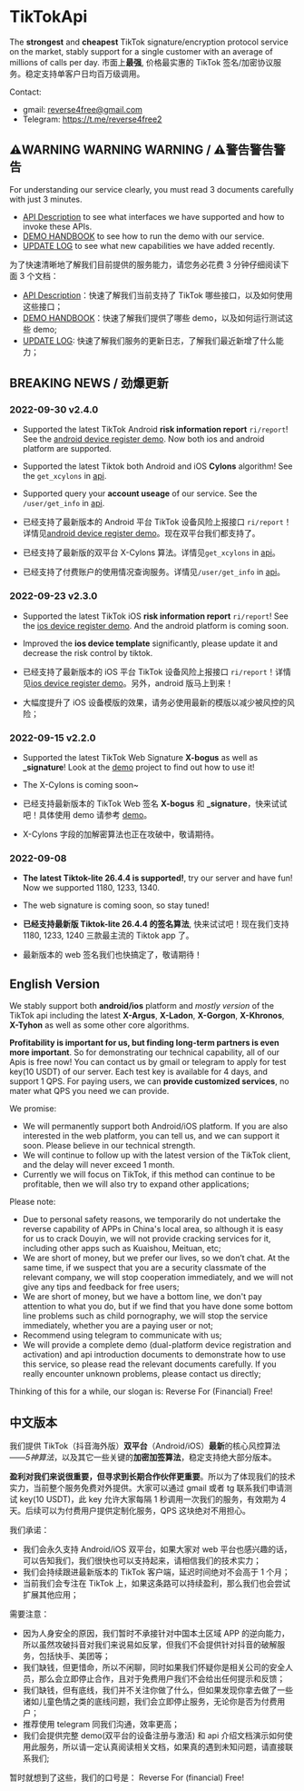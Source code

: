 # TikTokApi

The **strongest** and **cheapest** TikTok signature/encryption protocol service on the market, stably support for a single customer with an average of millions of calls per day. 市面上**最强**, 价格最实惠的 TikTok 签名/加密协议服务。稳定支持单客户日均百万级调用。

Contact: 
* gmail: reverse4free@gmail.com
* Telegram: https://t.me/reverse4free2


## ⚠️WARNING WARNING WARNING / ⚠️警告警告警告

For understanding our service clearly, you must read 3 documents carefully with just 3 minutes.
- [API Description](doc/API.md) to see what interfaces we have supported and how to invoke these APIs.
- [DEMO HANDBOOK](doc/demo_handbook.md) to see how to run the demo with our service.
- [UPDATE LOG](UPDATE_LOG.md) to see what new capabilities we have added recently.

为了快速清晰地了解我们目前提供的服务能力，请您务必花费 3 分钟仔细阅读下面 3 个文档：
- [API Description](doc/API.md)：快速了解我们当前支持了 TikTok 哪些接口，以及如何使用这些接口；
- [DEMO HANDBOOK](doc/demo_handbook.md)：快速了解我们提供了哪些 demo，以及如何运行测试这些 demo;
- [UPDATE LOG](UPDATE_LOG.md): 快速了解我们服务的更新日志，了解我们最近新增了什么能力；


## BREAKING NEWS / 劲爆更新

### 2022-09-30 v2.4.0

* Supported the latest TikTok Android **risk information report** `ri/report`! See the [android device register demo](demo/android_device_register.py). Now both ios and android platform are supported.
* Supported the latest Tiktok both Android and iOS **Cylons** algorithm! See the `get_xcylons` in [api](doc/API#get_xcylons).
* Supported query your **account useage** of our service. See the `/user/get_info` in [api](doc/API#user_get_info).

* 已经支持了最新版本的 Android 平台 TikTok 设备风险上报接口 `ri/report`！详情见[android device register demo](demo/android_device_register.py)。现在双平台我们都支持了。
* 已经支持了最新版的双平台 X-Cylons 算法。详情见`get_xcylons` in [api](doc/API#get_xcylons)。
* 已经支持了付费账户的使用情况查询服务。详情见`/user/get_info` in [api](doc/API#user_get_info)。

### 2022-09-23 v2.3.0

* Supported the latest TikTok iOS **risk information report** `ri/report`! See the [ios device register demo](demo/ios_device_register.py). And the android platform is coming soon.
* Improved the **ios device template** significantly, please update it and decrease the risk control by tiktok.

* 已经支持了最新版本的 iOS 平台 TikTok 设备风险上报接口 `ri/report`！详情见[ios device register demo](demo/ios_device_register.py)。另外，android 版马上到来！
* 大幅度提升了 iOS 设备模版的效果，请务必使用最新的模版以减少被风控的风险；

### 2022-09-15 v2.2.0

* Supported the latest TikTok Web Signature **X-bogus** as well as **_signature**! Look at the [demo](https://github.com/reverse4free/TiktokPerseusWeb) project to find out how to use it!
* The X-Cylons is coming soon~

* 已经支持最新版本的 TikTok Web 签名 **X-bogus** 和 **_signature**，快来试试吧！具体使用 demo 请参考 [demo](https://github.com/reverse4free/TiktokPerseusWeb)。
* X-Cylons 字段的加解密算法也正在攻破中，敬请期待。

### 2022-09-08

* **The latest Tiktok-lite 26.4.4 is supported!**, try our server and have fun! Now we supported 1180, 1233, 1340.
* The web signature is coming soon, so stay tuned!

* **已经支持最新版 Tiktok-lite 26.4.4 的签名算法**, 快来试试吧！现在我们支持 1180, 1233, 1240 三款最主流的 Tiktok app 了。
* 最新版本的 web 签名我们也快搞定了，敬请期待！


## English Version

We stably support both **android/ios** platform and *mostly version* of the TikTok api including the latest **X-Argus**, **X-Ladon**, **X-Gorgon**, **X-Khronos**, **X-Tyhon** as well as some other core algorithms. 

**Profitability is important for us, but finding long-term partners is even more important**. So for demonstrating our technical capability, all of our Apis is free now! You can contact us by gmail or telegram to apply for test key(10 USDT) of our server. Each test key is available for 4 days, and support 1 QPS. For paying users, we can **provide customized services**, no mater what QPS you need we can provide.

We promise:
* We will permanently support both Android/iOS platform. If you are also interested in the web platform, you can tell us, and we can support it soon. Please believe in our technical strength.
* We will continue to follow up with the latest version of the TikTok client, and the delay will never exceed 1 month.
* Currently we will focus on TikTok, if this method can continue to be profitable, then we will also try to expand other applications;

Please note:
* Due to personal safety reasons, we temporarily do not undertake the reverse capability of APPs in China's local area, so although it is easy for us to crack Douyin, we will not provide cracking services for it, including other apps such as Kuaishou, Meituan, etc;
* We are short of money, but we prefer our lives, so we don’t chat. At the same time, if we suspect that you are a security classmate of the relevant company, we will stop cooperation immediately, and we will not give any tips and feedback for free users;
* We are short of money, but we have a bottom line, we don't pay attention to what you do, but if we find that you have done some bottom line problems such as child pornography, we will stop the service immediately, whether you are a paying user or not;
* Recommend using telegram to communicate with us;
* We will provide a complete demo (dual-platform device registration and activation) and api introduction documents to demonstrate how to use this service, so please read the relevant documents carefully. If you really encounter unknown problems, please contact us directly;

Thinking of this for a while, our slogan is: Reverse For (Financial) Free!


## 中文版本

我们提供 TikTok（抖音海外版）**双平台**（Android/iOS）**最新**的核心风控算法——*5神算法*，以及其它一些关键的**加密加签算法**，稳定支持绝大部分版本。

**盈利对我们来说很重要，但寻求到长期合作伙伴更重要**。所以为了体现我们的技术实力，当前整个服务免费对外提供。大家可以通过 gmail 或者 tg 联系我们申请测试 key(10 USDT)，此 key 允许大家每隔 1 秒调用一次我们的服务，有效期为 4 天。后续可以为付费用户提供定制化服务，QPS 这块绝对不用担心。

我们承诺：
* 我们会永久支持 Android/iOS 双平台，如果大家对 web 平台也感兴趣的话，可以告知我们，我们很快也可以支持起来，请相信我们的技术实力；
* 我们会持续跟进最新版本的 TikTok 客户端，延迟时间绝对不会高于 1 个月；
* 当前我们会专注在 TikTok 上，如果这条路可以持续盈利，那么我们也会尝试扩展其他应用；

需要注意：
* 因为人身安全的原因，我们暂时不承接针对中国本土区域 APP 的逆向能力，所以虽然攻破抖音对我们来说易如反掌，但我们不会提供针对抖音的破解服务，包括快手、美团等；
* 我们缺钱，但更惜命，所以不闲聊，同时如果我们怀疑你是相关公司的安全人员，那么会立即停止合作，且对于免费用户我们不会给出任何提示和反馈；
* 我们缺钱，但有底线，我们并不关注你做了什么，但如果发现你拿去做了一些诸如儿童色情之类的底线问题，我们会立即停止服务，无论你是否为付费用户；
* 推荐使用 telegram 同我们沟通，效率更高；
* 我们会提供完整 demo(双平台的设备注册与激活) 和 api 介绍文档演示如何使用此服务，所以请一定认真阅读相关文档，如果真的遇到未知问题，请直接联系我们;

暂时就想到了这些，我们的口号是： Reverse For (financial) Free!